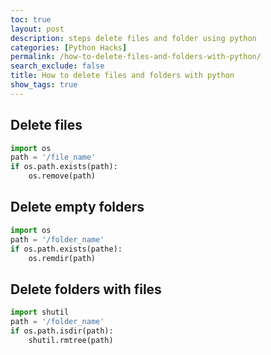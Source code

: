 ```yaml
---
toc: true
layout: post
description: steps delete files and folder using python
categories: [Python Hacks]
permalink: /how-to-delete-files-and-folders-with-python/
search_exclude: false
title: How to delete files and folders with python
show_tags: true
---
```

## Delete files
```python
import os
path = '/file_name'
if os.path.exists(path):
    os.remove(path)
```
## Delete empty folders

```python
import os
path = '/folder_name'
if os.path.exists(pathe):
    os.remdir(path)
```

## Delete folders with files

```python
import shutil
path = '/folder_name'
if os.path.isdir(path):
    shutil.rmtree(path)
```